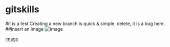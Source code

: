 # gitskills
#it is a test
Creating a new branch is quick & simple. delete, it is a bug here.
##insert an image
![image](https://ss0.baidu.com/7Po3dSag_xI4khGko9WTAnF6hhy/super/whfpf%3D425%2C260%2C50/sign=a0cadc0d0108283868588f54dea49d33/fd039245d688d43f0021e6e07b1ed21b0ef43b13.jpg)

[image](https://ss0.baidu.com/7Po3dSag_xI4khGko9WTAnF6hhy/super/whfpf%3D425%2C260%2C50/sign=a0cadc0d0108283868588f54dea49d33/fd039245d688d43f0021e6e07b1ed21b0ef43b13.jpg)




